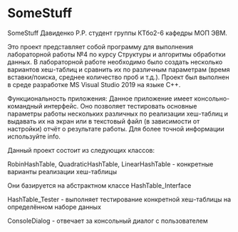 # SomeStuff
SomeStuff
Давиденко Р.Р. студент группы КТбо2-6 кафедры МОП ЭВМ.

Это проект представляет собой программу для выполнения лабораторной работы №4 
по курсу Структуры и алгоритмы обработки данных. В лабораторной работе 
необходимо было создать несколько вариантов хеш-таблиц и сравнить их по различным 
параметрам (время вставки/поиска, среднее количество проб и т.д.). 
Проект был выполнен в среде разработке MS Visual Studio 2019 на языке C++.

Функциональность приложения:
Данное приложение имеет консольно-командный интерфейс.
Оно позволяет тестировать основные
параметры работы нескольких различных по реализации хеш-таблиц
и выдавать их на экран или в текстовый файл (в зависимости от настройки)
отчёт о результате работы.
Для более точной информации используйте info.

Данный проект состоит из следующих классов:

RobinHashTable, QuadraticHashTable, LinearHashTable - конкретные варианты реализации хеш-таблицы

Они базируется на абстрактном классе HashTable_Interface

HashTable_Tester - выполняет тестирование конкретной хеш-таблицы на определённом наборе данных

ConsoleDialog - отвечает за консольный диалог с пользователем

